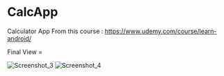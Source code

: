 # CalcApp
Calculator App From this course : https://www.udemy.com/course/learn-android/

Final View =


![Screenshot_3](https://user-images.githubusercontent.com/26454080/95660049-feba7b00-0b2d-11eb-88f2-bac32e5855f9.png)
![Screenshot_4](https://user-images.githubusercontent.com/26454080/95660051-ffeba800-0b2d-11eb-8071-07b6716eaa87.png)
